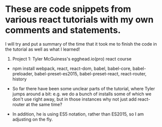 # These are code snippets from various react tutorials with my own comments and statements.
I will try and put a summary of the time that it took me to finish the code in the tutorial as well as what I learned!

1) Project 1: Tyler McGuiness's egghead.io(pro) react course
- npm install webpack, react, react-dom, babel, babel-core, babel-preloader, babel-preset-es2015, babel-preset-react, react-router, history

- So far there have been some unclear parts of the tutorial, where Tyler jumps around a bit: e.g. we do a bunch of installs some of which we don't use right away, but in those instances why not just add react-router at the same time?

- In addition, he is using ES5 notation, rather than ES2015, so I am adjusting on the fly.
